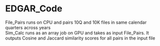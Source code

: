 # EDGAR_Code
File_Pairs runs on CPU and pairs 10Q and 10K files in same calendar quarters across years  
Sim_Calc runs as an array job on GPU and takes as input File_Pairs. It outputs Cosine and Jaccard similarity scores for all pairs in the input file
